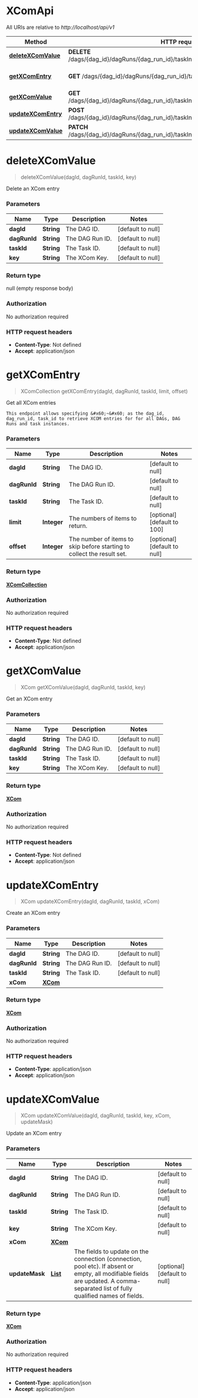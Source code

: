 # XComApi

All URIs are relative to *http://localhost/api/v1*

Method | HTTP request | Description
------------- | ------------- | -------------
[**deleteXComValue**](XComApi.md#deleteXComValue) | **DELETE** /dags/{dag_id}/dagRuns/{dag_run_id}/taskInstances/{task_id}/xcomEntries/{key} | Delete an XCom entry
[**getXComEntry**](XComApi.md#getXComEntry) | **GET** /dags/{dag_id}/dagRuns/{dag_run_id}/taskInstances/{task_id}/xcomEntries | Get all XCom entries
[**getXComValue**](XComApi.md#getXComValue) | **GET** /dags/{dag_id}/dagRuns/{dag_run_id}/taskInstances/{task_id}/xcomEntries/{key} | Get an XCom entry
[**updateXComEntry**](XComApi.md#updateXComEntry) | **POST** /dags/{dag_id}/dagRuns/{dag_run_id}/taskInstances/{task_id}/xcomEntries | Create an XCom entry
[**updateXComValue**](XComApi.md#updateXComValue) | **PATCH** /dags/{dag_id}/dagRuns/{dag_run_id}/taskInstances/{task_id}/xcomEntries/{key} | Update an XCom entry


<a name="deleteXComValue"></a>
# **deleteXComValue**
> deleteXComValue(dagId, dagRunId, taskId, key)

Delete an XCom entry

### Parameters

Name | Type | Description  | Notes
------------- | ------------- | ------------- | -------------
 **dagId** | **String**| The DAG ID. | [default to null]
 **dagRunId** | **String**| The DAG Run ID. | [default to null]
 **taskId** | **String**| The Task ID. | [default to null]
 **key** | **String**| The XCom Key. | [default to null]

### Return type

null (empty response body)

### Authorization

No authorization required

### HTTP request headers

- **Content-Type**: Not defined
- **Accept**: application/json

<a name="getXComEntry"></a>
# **getXComEntry**
> XComCollection getXComEntry(dagId, dagRunId, taskId, limit, offset)

Get all XCom entries

    This endpoint allows specifying &#x60;~&#x60; as the dag_id, dag_run_id, task_id to retrieve XCOM entries for for all DAGs, DAG Runs and task instances.

### Parameters

Name | Type | Description  | Notes
------------- | ------------- | ------------- | -------------
 **dagId** | **String**| The DAG ID. | [default to null]
 **dagRunId** | **String**| The DAG Run ID. | [default to null]
 **taskId** | **String**| The Task ID. | [default to null]
 **limit** | **Integer**| The numbers of items to return. | [optional] [default to 100]
 **offset** | **Integer**| The number of items to skip before starting to collect the result set. | [optional] [default to null]

### Return type

[**XComCollection**](..//Models/XComCollection.md)

### Authorization

No authorization required

### HTTP request headers

- **Content-Type**: Not defined
- **Accept**: application/json

<a name="getXComValue"></a>
# **getXComValue**
> XCom getXComValue(dagId, dagRunId, taskId, key)

Get an XCom entry

### Parameters

Name | Type | Description  | Notes
------------- | ------------- | ------------- | -------------
 **dagId** | **String**| The DAG ID. | [default to null]
 **dagRunId** | **String**| The DAG Run ID. | [default to null]
 **taskId** | **String**| The Task ID. | [default to null]
 **key** | **String**| The XCom Key. | [default to null]

### Return type

[**XCom**](..//Models/XCom.md)

### Authorization

No authorization required

### HTTP request headers

- **Content-Type**: Not defined
- **Accept**: application/json

<a name="updateXComEntry"></a>
# **updateXComEntry**
> XCom updateXComEntry(dagId, dagRunId, taskId, xCom)

Create an XCom entry

### Parameters

Name | Type | Description  | Notes
------------- | ------------- | ------------- | -------------
 **dagId** | **String**| The DAG ID. | [default to null]
 **dagRunId** | **String**| The DAG Run ID. | [default to null]
 **taskId** | **String**| The Task ID. | [default to null]
 **xCom** | [**XCom**](..//Models/XCom.md)|  |

### Return type

[**XCom**](..//Models/XCom.md)

### Authorization

No authorization required

### HTTP request headers

- **Content-Type**: application/json
- **Accept**: application/json

<a name="updateXComValue"></a>
# **updateXComValue**
> XCom updateXComValue(dagId, dagRunId, taskId, key, xCom, updateMask)

Update an XCom entry

### Parameters

Name | Type | Description  | Notes
------------- | ------------- | ------------- | -------------
 **dagId** | **String**| The DAG ID. | [default to null]
 **dagRunId** | **String**| The DAG Run ID. | [default to null]
 **taskId** | **String**| The Task ID. | [default to null]
 **key** | **String**| The XCom Key. | [default to null]
 **xCom** | [**XCom**](..//Models/XCom.md)|  |
 **updateMask** | [**List**](..//Models/String.md)| The fields to update on the connection (connection, pool etc). If absent or empty, all modifiable fields are updated. A comma-separated list of fully qualified names of fields.  | [optional] [default to null]

### Return type

[**XCom**](..//Models/XCom.md)

### Authorization

No authorization required

### HTTP request headers

- **Content-Type**: application/json
- **Accept**: application/json

